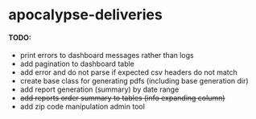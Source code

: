 # apocalypse-deliveries

#### TODO:

 * print errors to dashboard messages rather than logs
 * add pagination to dashboard table
 * add error and do not parse if expected csv headers do not match
 * create base class for generating pdfs (including base generation dir)
 * add report generation (summary) by date range
 * ~~add reports order summary to tables (info expanding column)~~
 * add zip code manipulation admin tool
